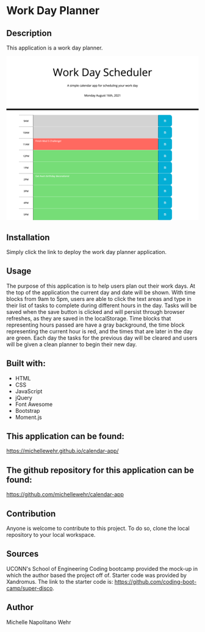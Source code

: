 # Work Day Planner

## Description

This application is a work day planner.

![image](./develop/assets/images/workDayCalendar.png)

## Installation

Simply click the link to deploy the work day planner application.

## Usage

The purpose of this application is to help users plan out their work days. At the top of the application the current day and date will be shown. With time blocks from 9am to 5pm, users are able to click the text areas and type in their list of tasks to complete during different hours in the day. Tasks will be saved when the save button is clicked and will persist through browser refreshes, as they are saved in the localStorage. Time blocks that representing hours passed are have a gray background, the time block representing the current hour is red, and the times that are later in the day are green. Each day the tasks for the previous day will be cleared and users will be given a clean planner to begin their new day.

## Built with:

- HTML
- CSS
- JavaScript
- jQuery
- Font Awesome
- Bootstrap
- Moment.js

## This application can be found:

https://michellewehr.github.io/calendar-app/

## The github repository for this application can be found:

https://github.com/michellewehr/calendar-app

## Contribution

Anyone is welcome to contribute to this project. To do so, clone the local repository to your local workspace.

## Sources

UCONN's School of Engineering Coding bootcamp provided the mock-up in which the author based the project off of. Starter code was provided by Xandromus. The link to the starter code is: https://github.com/coding-boot-camp/super-disco.

## Author

Michelle Napolitano Wehr
